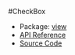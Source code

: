 #CheckBox

* Package: [view](http://rikulo.org/api/_/rikulo_view.html)
* [API Reference](http://rikulo.org/api/_/rikulo_view/CheckBox.html)
* [Source Code](https://github.com/rikulo/rikulo/blob/master/client/view/src/CheckBox.dart)
